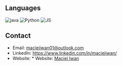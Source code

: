 ## Languages
![java](https://img.shields.io/badge/java-%23ED8B00.svg?style=for-the-badge&logo=java&logoColor=white)
![Python](https://img.shields.io/badge/python-%2314354C.svg?style=for-the-badge&logo=python&logoColor=white)
![JS](https://img.shields.io/badge/javascript-%23323330.svg?style=for-the-badge&logo=javascript&logoColor=%23F7DF1E)

## Contact
* Email: maciejiwan01@outlook.com
* LinkedIn: https://www.linkedin.com/in/maciejiwan/
* Website: * Website: [Maciej Iwan](https://maciejiwan.pl/)

